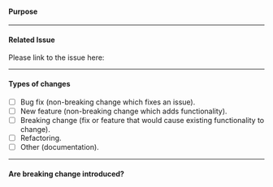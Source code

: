 <!-- Provide a general summary of your changes in the Title above -->

#### Purpose
<!-- This area should provide an overview of why this pull request is being created.  -->
<!-- We shouldn’t assume familiarity with the history of this work. -->

<!-- "What is the context of this pull request? Why is this change required? What problem does it solve?" -->
<!-- "What is the current behaviour?" -->
<!-- "What is the new behaviour (if this is a feature change)?" -->

---
#### Related Issue
<!-- This project only accepts pull requests related to open issues.  -->
<!-- If suggesting a new feature or change, please discuss it in discussions first.  -->
<!-- If fixing a bug, there should be an issue describing it with steps to reproduce.  -->
<!-- Please note only one ticket per pull request. -->

Please link to the issue here:

---
#### Types of changes
<!-- What types of changes does your code introduce? Put an `x` in all the boxes that apply: -->

- [ ] Bug fix (non-breaking change which fixes an issue).
- [ ] New feature (non-breaking change which adds functionality).
- [ ] Breaking change (fix or feature that would cause existing functionality to change).
- [ ] Refactoring.
- [ ] Other (documentation).

---
#### Are breaking change introduced?
<!-- Does this PR introduce a breaking change? -->
<!-- What are the breaking changes and what changes are needed in developer's environments due to this PR? -->

